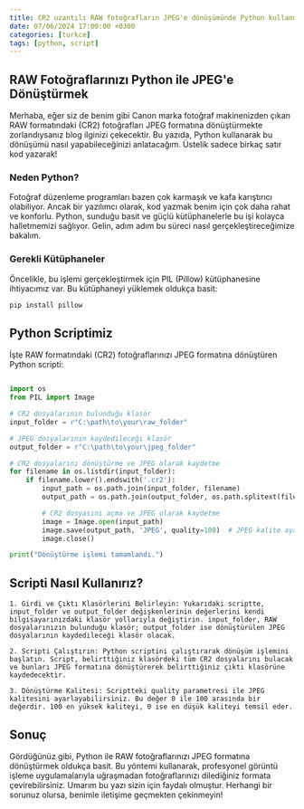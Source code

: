 ```yaml
---
title: CR2 uzantılı RAW fotoğrafların JPEG'e dönüşümünde Python kullanmak
date: 07/06/2024 17:00:00 +0300
categories: [turkce]
tags: [python, script]
---
```


## RAW Fotoğraflarınızı Python ile JPEG'e Dönüştürmek

Merhaba, eğer siz de benim gibi Canon marka fotoğraf makinenizden çıkan RAW formatındaki (CR2) fotoğrafları JPEG formatına dönüştürmekte zorlandıysanız blog ilginizi çekecektir. Bu yazıda, Python kullanarak bu dönüşümü nasıl yapabileceğinizi anlatacağım. Üstelik sadece birkaç satır kod yazarak!

### Neden Python?

Fotoğraf düzenleme programları bazen çok karmaşık ve kafa karıştırıcı olabiliyor. Ancak bir yazılımcı olarak, kod yazmak benim için çok daha rahat ve konforlu. Python, sunduğu basit ve güçlü kütüphanelerle bu işi kolayca halletmemizi sağlıyor. Gelin, adım adım bu süreci nasıl gerçekleştireceğimize bakalım.

### Gerekli Kütüphaneler

Öncelikle, bu işlemi gerçekleştirmek için PIL (Pillow) kütüphanesine ihtiyacımız var. Bu kütüphaneyi yüklemek oldukça basit:

```bash
pip install pillow
```

## Python Scriptimiz

İşte RAW formatındaki (CR2) fotoğraflarınızı JPEG formatına dönüştüren Python scripti:

```python

import os
from PIL import Image

# CR2 dosyalarının bulunduğu klasör
input_folder = r"C:\path\to\your\raw_folder"

# JPEG dosyalarının kaydedileceği klasör
output_folder = r"C:\path\to\your\jpeg_folder"

# CR2 dosyalarını dönüştürme ve JPEG olarak kaydetme
for filename in os.listdir(input_folder):
    if filename.lower().endswith('.cr2'):
        input_path = os.path.join(input_folder, filename)
        output_path = os.path.join(output_folder, os.path.splitext(filename)[0] + '.jpg')

        # CR2 dosyasını açma ve JPEG olarak kaydetme
        image = Image.open(input_path)
        image.save(output_path, 'JPEG', quality=100)  # JPEG kalite ayarı (0-100 arası)
        image.close()

print("Dönüştürme işlemi tamamlandı.")

```

## Scripti Nasıl Kullanırız?

    1. Girdi ve Çıktı Klasörlerini Belirleyin: Yukarıdaki scriptte, input_folder ve output_folder değişkenlerinin değerlerini kendi bilgisayarınızdaki klasör yollarıyla değiştirin. input_folder, RAW dosyalarınızın bulunduğu klasör; output_folder ise dönüştürülen JPEG dosyalarının kaydedileceği klasör olacak.

    2. Scripti Çalıştırın: Python scriptini çalıştırarak dönüşüm işlemini başlatın. Script, belirttiğiniz klasördeki tüm CR2 dosyalarını bulacak ve bunları JPEG formatına dönüştürerek belirttiğiniz çıktı klasörüne kaydedecektir.

    3. Dönüştürme Kalitesi: Scriptteki quality parametresi ile JPEG kalitesini ayarlayabilirsiniz. Bu değer 0 ile 100 arasında bir değerdir. 100 en yüksek kaliteyi, 0 ise en düşük kaliteyi temsil eder.

## Sonuç

Gördüğünüz gibi, Python ile RAW fotoğraflarınızı JPEG formatına dönüştürmek oldukça basit. Bu yöntemi kullanarak, profesyonel görüntü işleme uygulamalarıyla uğraşmadan fotoğraflarınızı dilediğiniz formata çevirebilirsiniz. Umarım bu yazı sizin için faydalı olmuştur. Herhangi bir sorunuz olursa, benimle iletişime geçmekten çekinmeyin!
